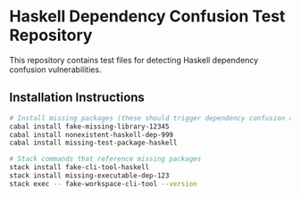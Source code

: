 # Haskell Dependency Confusion Test Repository

This repository contains test files for detecting Haskell dependency confusion vulnerabilities.

## Installation Instructions

```bash
# Install missing packages (these should trigger dependency confusion alerts)
cabal install fake-missing-library-12345
cabal install nonexistent-haskell-dep-999  
cabal install missing-test-package-haskell

# Stack commands that reference missing packages
stack install fake-cli-tool-haskell
stack install missing-executable-dep-123
stack exec -- fake-workspace-cli-tool --version
